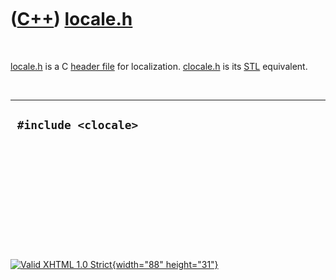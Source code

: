 



 

 

 

 

 

([C++](Cpp.htm)) [locale.h](CppLocaleH.htm)
===========================================

 

[locale.h](CppLocaleH.htm) is a C [header file](CppHeaderFile.htm) for
localization. [clocale.h](CppClocaleH.htm) is its [STL](CppStl.htm)
equivalent.

 

  -----------------------
  ` #include <clocale>`
  -----------------------

 

 

 

 

 





 

[![Valid XHTML 1.0 Strict](valid-xhtml10.png){width="88"
height="31"}](http://validator.w3.org/check?uri=referer)
